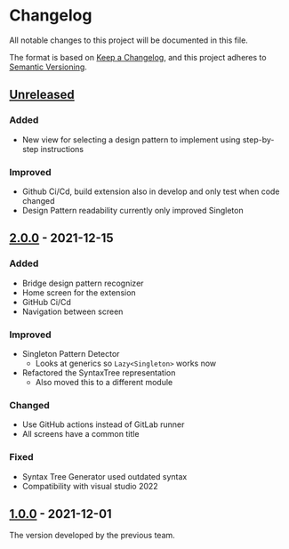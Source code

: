 # Changelog

All notable changes to this project will be documented in this file.

The format is based on [Keep a Changelog](https://keepachangelog.com/en/1.0.0/), and this project adheres
to [Semantic Versioning](https://semver.org/spec/v2.0.0.html).

## [Unreleased]

### Added
-   New view for selecting a design pattern to implement using step-by-step instructions

### Improved

- Github Ci/Cd, build extension also in develop and only test when code changed
- Design Pattern readability currently only improved Singleton

## [2.0.0] - 2021-12-15

### Added

-   Bridge design pattern recognizer
-   Home screen for the extension
-   GitHub Ci/Cd
-   Navigation between screen

### Improved

-   Singleton Pattern Detector
    -   Looks at generics so `Lazy<Singleton>` works now
-   Refactored the SyntaxTree representation
    -   Also moved this to a different module

### Changed

-   Use GitHub actions instead of GitLab runner
-   All screens have a common title

### Fixed

-   Syntax Tree Generator used outdated syntax
-   Compatibility with visual studio 2022

## [1.0.0] - 2021-12-01

The version developed by the previous team.

[Unreleased]: https://github.com/super-idesign/designpatternrecognizer/compare/v2.0.0...HEAD

[2.0.0]: https://github.com/super-idesign/designpatternrecognizer/compare/v1.0.0...v2.0.0

[1.0.0]: https://github.com/super-idesign/designpatternrecognizer/releases/tag/v1.0.0
